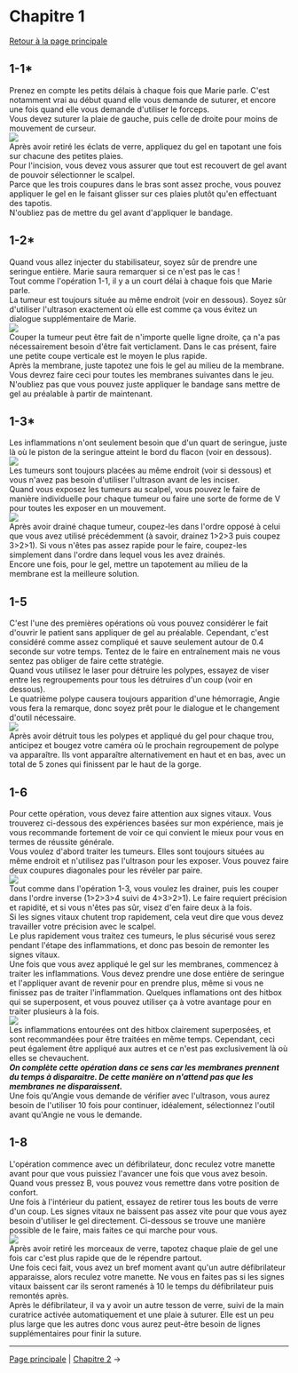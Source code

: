 
# Chapitre 1

[Retour à la page principale](../../index/fr/index.md)
	
## 1-1*

Prenez en compte les petits délais à chaque fois que Marie parle. C'est notamment vrai au début quand elle vous demande de suturer, et encore une fois quand elle vous demande d'utiliser le forceps. <br>
Vous devez suturer la plaie de gauche, puis celle de droite pour moins de mouvement de curseur. <br>
![](../img/1-1_suture.png) <br>
Après avoir retiré les éclats de verre, appliquez du gel en tapotant une fois sur chacune des petites plaies. <br>
Pour l'incision, vous devez vous assurer que tout est recouvert de gel avant de pouvoir sélectionner le scalpel. <br>
Parce que les trois coupures dans le bras sont assez proche, vous pouvez appliquer le gel en le faisant glisser sur ces plaies plutôt qu'en effectuant des tapotis. <br>
N'oubliez pas de mettre du gel avant d'appliquer le bandage.
  
## 1-2*

Quand vous allez injecter du stabilisateur, soyez sûr de prendre une seringue entière. Marie saura remarquer si ce n'est pas le cas ! <br>
Tout comme l'opération 1-1, il y a un court délai à chaque fois que Marie parle. <br>
La tumeur est toujours située au même endroit (voir en dessous). Soyez sûr d'utiliser l'ultrason exactement où elle est comme ça vous évitez un dialogue supplémentaire de Marie. <br>
![](../img/1-2_tumour.png) <br>
Couper la tumeur peut être fait de n'importe quelle ligne droite, ça n'a pas nécessairement besoin d'être fait verticlament. Dans le cas présent, faire une petite coupe verticale est le moyen le plus rapide. <br>
Après la membrane, juste tapotez une fois le gel au milieu de la membrane. Vous devrez faire ceci pour toutes les membranes suivantes dans le jeu. <br>
N'oubliez pas que vous pouvez juste appliquer le bandage sans mettre de gel au préalable à partir de maintenant.
	
## 1-3*

Les inflammations n'ont seulement besoin que d'un quart de seringue, juste là où le piston de la seringue atteint le bord du flacon (voir en dessous). <br>
![](../img/1-3_syringe.png) <br>
Les tumeurs sont toujours placées au même endroit (voir si dessous) et vous n'avez pas besoin d'utiliser l'ultrason avant de les inciser. <br>
Quand vous exposez les tumeurs au scalpel, vous pouvez le faire de manière individuelle pour chaque tumeur ou faire une sorte de forme de V pour toutes les exposer en un mouvement. <br>
![](../img/1-3_tumours.png) <br>
Après avoir drainé chaque tumeur, coupez-les dans l'ordre opposé à celui que vous avez utilisé précédemment (à savoir, drainez 1>2>3 puis coupez 3>2>1). Si vous n'êtes pas assez rapide pour le faire, coupez-les simplement dans l'ordre dans lequel vous les avez drainés. <br>
Encore une fois, pour le gel, mettre un tapotement au milieu de la membrane est la meilleure solution.

## 1-5

C'est l'une des premières opérations où vous pouvez considérer le fait d'ouvrir le patient sans appliquer de gel au préalable. Cependant, c'est considéré comme assez compliqué et sauve seulement autour de 0.4 seconde sur votre temps. Tentez de le faire en entraînement mais ne vous sentez pas obliger de faire cette stratégie. <br>
Quand vous utilisez le laser pour détruire les polypes, essayez de viser entre les regroupements pour tous les détruires d'un coup (voir en dessous). <br>
Le quatrième polype causera toujours apparition d'une hémorragie, Angie vous fera la remarque, donc soyez prêt pour le dialogue et le changement d'outil nécessaire. <br>
![](../img/1-5_polyps.png) <br>
Après avoir détruit tous les polypes et appliqué du gel pour chaque trou, anticipez et bougez votre caméra où le prochain regroupement de polype va apparaître. Ils vont apparaître alternativement en haut et en bas, avec un total de 5 zones qui finissent par le haut de la gorge.
	
## 1-6

Pour cette opération, vous devez faire attention aux signes vitaux. Vous trouverez ci-dessous des expériences basées sur mon expérience, mais je vous recommande fortement de voir ce qui convient le mieux pour vous en termes de réussite générale. <br>
Vous voulez d'abord traiter les tumeurs. Elles sont toujours situées au même endroit et n'utilisez pas l'ultrason pour les exposer. Vous pouvez faire deux coupures diagonales pour les révéler par paire. <br>
![](../img/1-6_tumours.png) <br>
Tout comme dans l'opération 1-3, vous voulez les drainer, puis les couper dans l'ordre inverse (1>2>3>4 suivi de 4>3>2>1). Le faire requiert précision et rapidité, et si vous n'êtes pas sûr, visez d'en faire deux à la fois. <br>
Si les signes vitaux chutent trop rapidement, cela veut dire que vous devez travailler votre précision avec le scalpel. <br>
Le plus rapidement vous traitez ces tumeurs, le plus sécurisé vous serez pendant l'étape des inflammations, et donc pas besoin de remonter les signes vitaux. <br>
Une fois que vous avez appliqué le gel sur les membranes, commencez à traiter les inflammations. Vous devez prendre une dose entière de seringue et l'appliquer avant de revenir pour en prendre plus, même si vous ne finissez pas de traiter l'inflammation. Quelques inflamations ont des hitbox qui se superposent, et vous pouvez utiliser ça à votre avantage pour en traiter plusieurs à la fois. <br>
![](../img/1-6_inflammations.png) <br>
Les inflammations entourées ont des hitbox clairement superposées, et sont recommandées pour être traitées en même temps. Cependant, ceci peut également être appliqué aux autres et ce n'est pas exclusivement là où elles se chevauchent. <br>
***On complète cette opération dans ce sens car les membranes prennent du temps à disparaitre. De cette manière on n'attend pas que les membranes ne disparaissent.*** <br>
Une fois qu'Angie vous demande de vérifier avec l'ultrason, vous aurez besoin de l'utiliser 10 fois pour continuer, idéalement, sélectionnez l'outil avant qu'Angie ne vous le demande.
	
## 1-8

L'opération commence avec un défibrilateur, donc reculez votre manette avant pour que vous puissiez l'avancer une fois que vous avez besoin. Quand vous pressez B, vous pouvez vous remettre dans votre position de confort. <br>
Une fois à l'intérieur du patient, essayez de retirer tous les bouts de verre d'un coup. Les signes vitaux ne baissent pas assez vite pour que vous ayez besoin d'utiliser le gel directement. Ci-dessous se trouve une manière possible de le faire, mais faites ce qui marche pour vous. <br>
![](../img/1-8_glass.png) <br>
Après avoir retiré les morceaux de verre, tapotez chaque plaie de gel une fois car c'est plus rapide que de le répendre partout. <br>
Une fois ceci fait, vous avez un bref moment avant qu'un autre défibrilateur apparaisse, alors reculez votre manette. Ne vous en faites pas si les signes vitaux baissent car ils seront ramenés à 10 le temps du défibrilateur puis remontés après. <br>
Après le défibrilateur, il va y avoir un autre tesson de verre, suivi de la main curatrice activée automatiquement et une plaie à suturer. Elle est un peu plus large que les autres donc vous aurez peut-être besoin de lignes supplémentaires pour finir la suture.

---

[Page principale](../../index/fr/index.md) | [Chapitre 2](./chp2.md) →